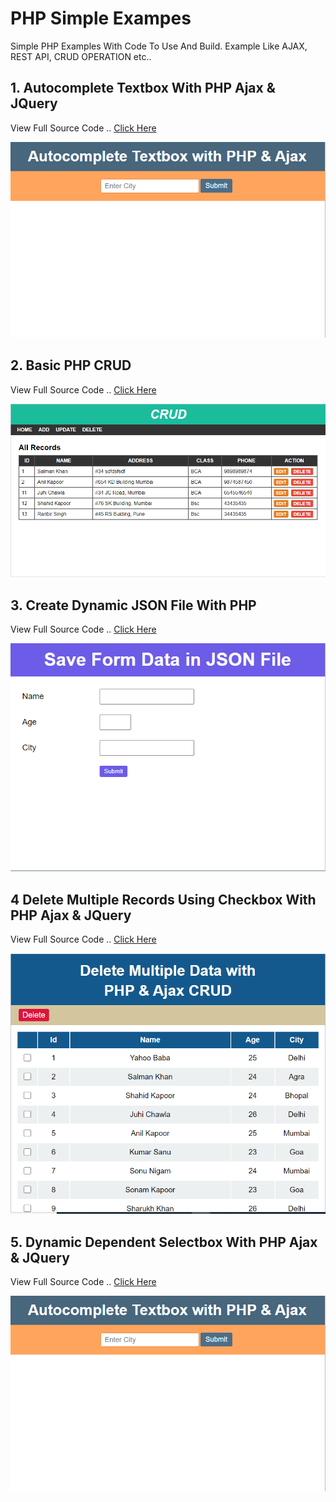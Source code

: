 # PHP Simple Exampes
Simple PHP Examples With Code To Use And Build. Example Like AJAX, REST API, CRUD OPERATION etc..

## 1. Autocomplete Textbox With PHP Ajax & JQuery
View Full Source Code .. [Click Here](https://github.com/hasmukh-dharajiya/php/tree/main/Autocomplete%20Textbox%20With%20PHP%20Ajax%20%26%20JQuery)

![Autocomplete Textbox With PHP Ajax & JQuery](https://github.com/hasmukh-dharajiya/php/blob/main/Autocomplete%20Textbox%20With%20PHP%20Ajax%20%26%20JQuery/PHP%20Ajax%20AutoComplete%20Textbox.PNG)

## 2. Basic PHP CRUD
View Full Source Code .. [Click Here](https://github.com/hasmukh-dharajiya/php/tree/main/Basic%20PHP%20CRUD)

![Basic PHP CRUD](https://github.com/hasmukh-dharajiya/php/blob/main/Basic%20PHP%20CRUD/Basic%20PHP%20CRUD.PNG)

## 3. Create Dynamic JSON File With PHP
View Full Source Code .. [Click Here](https://github.com/hasmukh-dharajiya/php/blob/main/Create%20Dynamic%20JSON%20File%20With%20PHP)

![BCreate Dynamic JSON File With PHP](https://github.com/hasmukh-dharajiya/php/blob/main/Create%20Dynamic%20JSON%20File%20With%20PHP/Create%20Dynamic%20JSON.PNG)

## 4 Delete Multiple Records Using Checkbox With PHP Ajax & JQuery
View Full Source Code .. [Click Here](https://github.com/hasmukh-dharajiya/php/blob/main/Delete%20Multiple%20Records%20Using%20Checkbox%20With%20PHP%20Ajax%20%26%20JQuery)

![Delete Multiple Records Using Checkbox With PHP Ajax & JQuery](https://github.com/hasmukh-dharajiya/php/blob/main/Delete%20Multiple%20Records%20Using%20Checkbox%20With%20PHP%20Ajax%20%26%20JQuery/Delete%20Multiple%20Records%20Using%20Checkbox%20With%20PHP%20Ajax%20%26%20JQuery.PNG)

## 5. Dynamic Dependent Selectbox With PHP Ajax & JQuery
View Full Source Code .. [Click Here](https://github.com/hasmukh-dharajiya/php/tree/main/Autocomplete%20Textbox%20With%20PHP%20Ajax%20%26%20JQuery)

![Autocomplete Textbox With PHP Ajax & JQuery](https://github.com/hasmukh-dharajiya/php/blob/main/Autocomplete%20Textbox%20With%20PHP%20Ajax%20%26%20JQuery/PHP%20Ajax%20AutoComplete%20Textbox.PNG)
